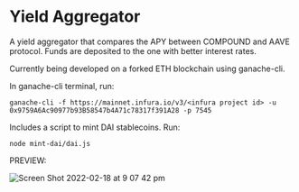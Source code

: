 # Yield Aggregator
A yield aggregator that compares the APY between COMPOUND and AAVE protocol. Funds are deposited to the one with better interest rates.

Currently being developed on a forked ETH blockchain using ganache-cli.

In ganache-cli terminal, run:
```
ganache-cli -f https://mainnet.infura.io/v3/<infura project id> -u 0x9759A6Ac90977b93B58547b4A71c78317f391A28 -p 7545
```
Includes a script to mint DAI stablecoins. Run:
```
node mint-dai/dai.js 
```


PREVIEW:

![Screen Shot 2022-02-18 at 9 07 42 pm](https://user-images.githubusercontent.com/50122869/154671422-c1243c95-9b6b-4a6d-be8b-4c1ca422579d.png)
